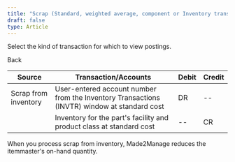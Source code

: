 ```yaml
---
title: "Scrap (Standard, weighted average, component or Inventory transactions)"
draft: false
type: Article
---
```


Select the kind of transaction for which to view postings. 

Back

| Source               | Transaction/Accounts                                                                        | Debit | Credit |
|----------------------|---------------------------------------------------------------------------------------------|-------|--------|
| Scrap from inventory | User-entered account number from the Inventory Transactions (INVTR) window at standard cost | DR    | --     |
|                      | Inventory for the part's facility and product class at standard cost                        | --    | CR     |

When you process scrap from inventory, Made2Manage reduces the itemmaster's on-hand quantity.